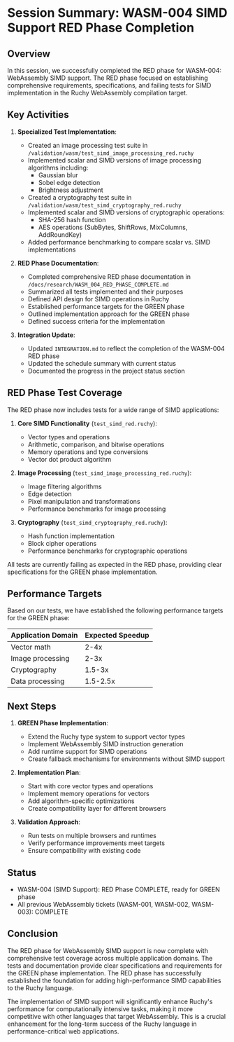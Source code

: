 # Session Summary: WASM-004 SIMD Support RED Phase Completion

## Overview

In this session, we successfully completed the RED phase for WASM-004: WebAssembly SIMD support. The RED phase focused on establishing comprehensive requirements, specifications, and failing tests for SIMD implementation in the Ruchy WebAssembly compilation target.

## Key Activities

1. **Specialized Test Implementation**:
   - Created an image processing test suite in `/validation/wasm/test_simd_image_processing_red.ruchy`
   - Implemented scalar and SIMD versions of image processing algorithms including:
     - Gaussian blur
     - Sobel edge detection
     - Brightness adjustment
   - Created a cryptography test suite in `/validation/wasm/test_simd_cryptography_red.ruchy`
   - Implemented scalar and SIMD versions of cryptographic operations:
     - SHA-256 hash function
     - AES operations (SubBytes, ShiftRows, MixColumns, AddRoundKey)
   - Added performance benchmarking to compare scalar vs. SIMD implementations

2. **RED Phase Documentation**:
   - Completed comprehensive RED phase documentation in `/docs/research/WASM_004_RED_PHASE_COMPLETE.md`
   - Summarized all tests implemented and their purposes
   - Defined API design for SIMD operations in Ruchy
   - Established performance targets for the GREEN phase
   - Outlined implementation approach for the GREEN phase
   - Defined success criteria for the implementation

3. **Integration Update**:
   - Updated `INTEGRATION.md` to reflect the completion of the WASM-004 RED phase
   - Updated the schedule summary with current status
   - Documented the progress in the project status section

## RED Phase Test Coverage

The RED phase now includes tests for a wide range of SIMD applications:

1. **Core SIMD Functionality** (`test_simd_red.ruchy`):
   - Vector types and operations
   - Arithmetic, comparison, and bitwise operations
   - Memory operations and type conversions
   - Vector dot product algorithm

2. **Image Processing** (`test_simd_image_processing_red.ruchy`):
   - Image filtering algorithms
   - Edge detection
   - Pixel manipulation and transformations
   - Performance benchmarks for image processing

3. **Cryptography** (`test_simd_cryptography_red.ruchy`):
   - Hash function implementation
   - Block cipher operations
   - Performance benchmarks for cryptographic operations

All tests are currently failing as expected in the RED phase, providing clear specifications for the GREEN phase implementation.

## Performance Targets

Based on our tests, we have established the following performance targets for the GREEN phase:

| Application Domain | Expected Speedup |
|-------------------|-----------------|
| Vector math | 2-4x |
| Image processing | 2-3x |
| Cryptography | 1.5-3x |
| Data processing | 1.5-2.5x |

## Next Steps

1. **GREEN Phase Implementation**:
   - Extend the Ruchy type system to support vector types
   - Implement WebAssembly SIMD instruction generation
   - Add runtime support for SIMD operations
   - Create fallback mechanisms for environments without SIMD support

2. **Implementation Plan**:
   - Start with core vector types and operations
   - Implement memory operations for vectors
   - Add algorithm-specific optimizations
   - Create compatibility layer for different browsers

3. **Validation Approach**:
   - Run tests on multiple browsers and runtimes
   - Verify performance improvements meet targets
   - Ensure compatibility with existing code

## Status

- WASM-004 (SIMD Support): RED Phase COMPLETE, ready for GREEN phase
- All previous WebAssembly tickets (WASM-001, WASM-002, WASM-003): COMPLETE

## Conclusion

The RED phase for WebAssembly SIMD support is now complete with comprehensive test coverage across multiple application domains. The tests and documentation provide clear specifications and requirements for the GREEN phase implementation. The RED phase has successfully established the foundation for adding high-performance SIMD capabilities to the Ruchy language.

The implementation of SIMD support will significantly enhance Ruchy's performance for computationally intensive tasks, making it more competitive with other languages that target WebAssembly. This is a crucial enhancement for the long-term success of the Ruchy language in performance-critical web applications.